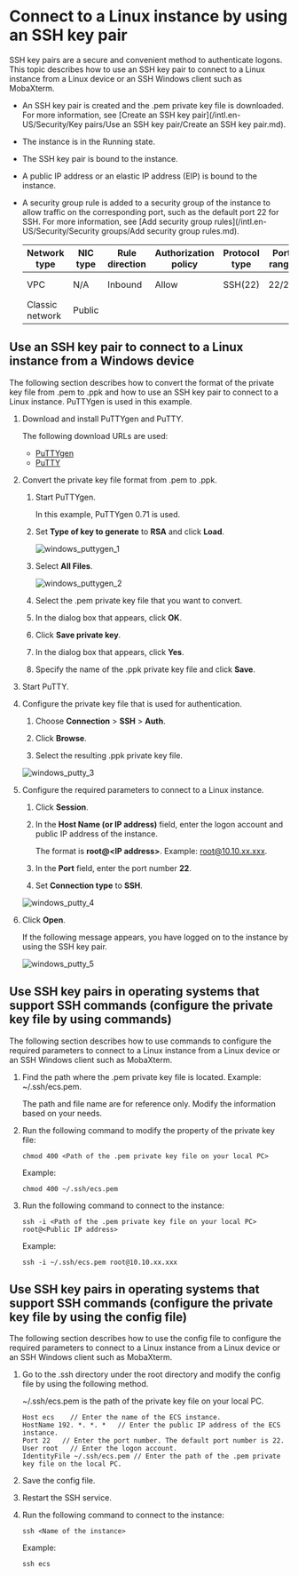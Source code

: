 # Connect to a Linux instance by using an SSH key pair

SSH key pairs are a secure and convenient method to authenticate logons. This topic describes how to use an SSH key pair to connect to a Linux instance from a Linux device or an SSH Windows client such as MobaXterm.

-   An SSH key pair is created and the .pem private key file is downloaded. For more information, see [Create an SSH key pair](/intl.en-US/Security/Key pairs/Use an SSH key pair/Create an SSH key pair.md).
-   The instance is in the Running state.
-   The SSH key pair is bound to the instance.
-   A public IP address or an elastic IP address \(EIP\) is bound to the instance.
-   A security group rule is added to a security group of the instance to allow traffic on the corresponding port, such as the default port 22 for SSH. For more information, see [Add security group rules](/intl.en-US/Security/Security groups/Add security group rules.md).

    |Network type|NIC type|Rule direction|Authorization policy|Protocol type|Port range|Priority|Authorization type|Authorized object|
    |------------|--------|--------------|--------------------|-------------|----------|--------|------------------|-----------------|
    |VPC|N/A|Inbound|Allow|SSH\(22\)|22/22|1|IPv4 CIDR block|0.0.0.0/0|
    |Classic network|Public|


## Use an SSH key pair to connect to a Linux instance from a Windows device

The following section describes how to convert the format of the private key file from .pem to .ppk and how to use an SSH key pair to connect to a Linux instance. PuTTYgen is used in this example.

1.  Download and install PuTTYgen and PuTTY.

    The following download URLs are used:

    -   [PuTTYgen](https://the.earth.li/~sgtatham/putty/latest/w64/puttygen.exe)
    -   [PuTTY](https://the.earth.li/~sgtatham/putty/latest/w64/putty.exe)
2.  Convert the private key file format from .pem to .ppk.

    1.  Start PuTTYgen.

        In this example, PuTTYgen 0.71 is used.

    2.  Set **Type of key to generate** to **RSA** and click **Load**.

        ![windows_puttygen_1](https://static-aliyun-doc.oss-cn-hangzhou.aliyuncs.com/assets/img/en-US/6847597851/p51179.png)

    3.  Select **All Files**.

        ![windows_puttygen_2](https://static-aliyun-doc.oss-cn-hangzhou.aliyuncs.com/assets/img/en-US/6847597851/p5188.png)

    4.  Select the .pem private key file that you want to convert.

    5.  In the dialog box that appears, click **OK**.

    6.  Click **Save private key**.

    7.  In the dialog box that appears, click **Yes**.

    8.  Specify the name of the .ppk private key file and click **Save**.

3.  Start PuTTY.

4.  Configure the private key file that is used for authentication.

    1.  Choose **Connection** \> **SSH** \> **Auth**.

    2.  Click **Browse**.

    3.  Select the resulting .ppk private key file.

    ![windows_putty_3](https://static-aliyun-doc.oss-cn-hangzhou.aliyuncs.com/assets/img/en-US/7847597851/p5191.png)

5.  Configure the required parameters to connect to a Linux instance.

    1.  Click **Session**.

    2.  In the **Host Name \(or IP address\)** field, enter the logon account and public IP address of the instance.

        The format is **root@<IP address\>**. Example: root@10.10.xx.xxx.

    3.  In the **Port** field, enter the port number **22**.

    4.  Set **Connection type** to **SSH**.

    ![windows_putty_4](https://static-aliyun-doc.oss-cn-hangzhou.aliyuncs.com/assets/img/en-US/7847597851/p5192.png)

6.  Click **Open**.

    If the following message appears, you have logged on to the instance by using the SSH key pair.

    ![windows_putty_5](https://static-aliyun-doc.oss-cn-hangzhou.aliyuncs.com/assets/img/en-US/7847597851/p51203.png)


## Use SSH key pairs in operating systems that support SSH commands \(configure the private key file by using commands\)

The following section describes how to use commands to configure the required parameters to connect to a Linux instance from a Linux device or an SSH Windows client such as MobaXterm.

1.  Find the path where the .pem private key file is located. Example: ~/.ssh/ecs.pem.

    The path and file name are for reference only. Modify the information based on your needs.

2.  Run the following command to modify the property of the private key file:

    ```
    chmod 400 <Path of the .pem private key file on your local PC>
    ```

    Example:

    ```
    chmod 400 ~/.ssh/ecs.pem
    ```

3.  Run the following command to connect to the instance:

    ```
    ssh -i <Path of the .pem private key file on your local PC> root@<Public IP address>
    ```

    Example:

    ```
    ssh -i ~/.ssh/ecs.pem root@10.10.xx.xxx
    ```


## Use SSH key pairs in operating systems that support SSH commands \(configure the private key file by using the config file\)

The following section describes how to use the config file to configure the required parameters to connect to a Linux instance from a Linux device or an SSH Windows client such as MobaXterm.

1.  Go to the .ssh directory under the root directory and modify the config file by using the following method.

    ~/.ssh/ecs.pem is the path of the private key file on your local PC.

    ```
    Host ecs    // Enter the name of the ECS instance.
    HostName 192. *. *. *   // Enter the public IP address of the ECS instance.
    Port 22   // Enter the port number. The default port number is 22.
    User root   // Enter the logon account.
    IdentityFile ~/.ssh/ecs.pem // Enter the path of the .pem private key file on the local PC.
    ```

2.  Save the config file.

3.  Restart the SSH service.

4.  Run the following command to connect to the instance:

    ```
    ssh <Name of the instance>
    ```

    Example:

    ```
    ssh ecs
    ```


